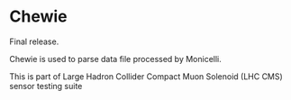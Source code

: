 Chewie
======

Final release.

Chewie is used to parse data file processed by Monicelli.

This is part of Large Hadron Collider Compact Muon Solenoid (LHC CMS) sensor testing suite
